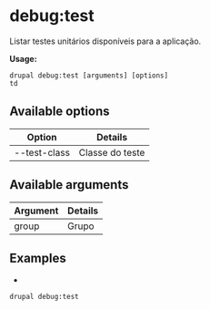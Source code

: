 # debug:test
Listar testes unitários disponíveis para a aplicação.

**Usage:**
```
drupal debug:test [arguments] [options]
td
```

## Available options
Option | Details
-------|-------------
--test-class | Classe do teste

## Available arguments
Argument | Details
---------|-------------
group | Grupo

## Examples
* 
```
drupal debug:test
```
